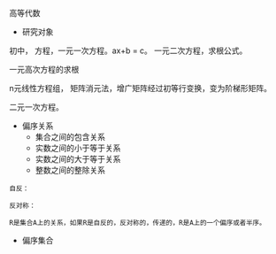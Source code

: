 

高等代数

+ 研究对象


初中， 方程，一元一次方程。ax+b = c。 一元二次方程，求根公式。 

一元高次方程的求根

n元线性方程组， 矩阵消元法，增广矩阵经过初等行变换，变为阶梯形矩阵。




二元一次方程。



+ 偏序关系
    + 集合之间的包含关系
    + 实数之间的小于等于关系
    + 实数之间的大于等于关系
    + 整数之间的整除关系



```
自反：

反对称：

R是集合A上的关系，如果R是自反的，反对称的，传递的，R是A上的一个偏序或者半序。
```

+ 偏序集合

